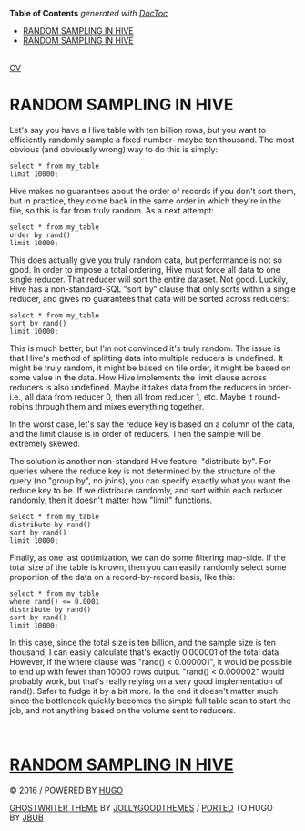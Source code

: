 <!-- START doctoc generated TOC please keep comment here to allow auto update -->
<!-- DON'T EDIT THIS SECTION, INSTEAD RE-RUN doctoc TO UPDATE -->
**Table of Contents**  *generated with [DocToc](https://github.com/thlorenz/doctoc)*

- [RANDOM SAMPLING IN HIVE](#random-sampling-in-hive)
- [RANDOM SAMPLING IN HIVE](#random-sampling-in-hive-1)

<!-- END doctoc generated TOC please keep comment here to allow auto update -->

[\
](http://www.joefkelley.com/index.xml)[](mailto:joe@joefkelley.com)[](https://github.com/jfkelley "Github")[](http://stackoverflow.com/users/854793/joe-k "Stack Overflow")[](https://linkedin.com/in/joe-kelley-41827746/ "LinkedIn")[](https://medium.com/@joefkelley_24697 "Medium")[](https://facebook.com/jfkelley "Facebook")[](https://reddit.com/user/OffPiste18 "Reddit")[CV](http://www.joefkelley.com/cv.pdf "CV")

RANDOM SAMPLING IN HIVE
=======================

Let's say you have a Hive table with ten billion rows, but you want to efficiently randomly sample a fixed number- maybe ten thousand. The most obvious (and obviously wrong) way to do this is simply:

```
select * from my_table
limit 10000;

```

Hive makes no guarantees about the order of records if you don't sort them, but in practice, they come back in the same order in which they're in the file, so this is far from truly random. As a next attempt:

```
select * from my_table
order by rand()
limit 10000;

```

This does actually give you truly random data, but performance is not so good. In order to impose a total ordering, Hive must force all data to one single reducer. That reducer will sort the entire dataset. Not good. Luckily, Hive has a non-standard-SQL "sort by" clause that only sorts within a single reducer, and gives no guarantees that data will be sorted across reducers:

```
select * from my_table
sort by rand()
limit 10000;

```

This is much better, but I'm not convinced it's truly random. The issue is that Hive's method of splitting data into multiple reducers is undefined. It might be truly random, it might be based on file order, it might be based on some value in the data. How Hive implements the limit clause across reducers is also undefined. Maybe it takes data from the reducers in order- i.e., all data from reducer 0, then all from reducer 1, etc. Maybe it round-robins through them and mixes everything together.

In the worst case, let's say the reduce key is based on a column of the data, and the limit clause is in order of reducers. Then the sample will be extremely skewed.

The solution is another non-standard Hive feature: "distribute by". For queries where the reduce key is not determined by the structure of the query (no "group by", no joins), you can specify exactly what you want the reduce key to be. If we distribute randomly, and sort within each reducer randomly, then it doesn't matter how "limit" functions.

```
select * from my_table
distribute by rand()
sort by rand()
limit 10000;

```

Finally, as one last optimization, we can do some filtering map-side. If the total size of the table is known, then you can easily randomly select some proportion of the data on a record-by-record basis, like this:

```
select * from my_table
where rand() <= 0.0001
distribute by rand()
sort by rand()
limit 10000;

```

In this case, since the total size is ten billion, and the sample size is ten thousand, I can easily calculate that's exactly 0.000001 of the total data. However, if the where clause was "rand() < 0.000001", it would be possible to end up with fewer than 10000 rows output. "rand() < 0.000002" would probably work, but that's really relying on a very good implementation of rand(). Safer to fudge it by a bit more. In the end it doesn't matter much since the bottleneck quickly becomes the simple full table scan to start the job, and not anything based on the volume sent to reducers.

[](http://twitter.com/share?text=Random%20sampling%20in%20Hive&url=http%3a%2f%2fwww.joefkelley.com%2f736) [](https://www.facebook.com/sharer/sharer.php?u=http%3a%2f%2fwww.joefkelley.com%2f736) [](https://plus.google.com/share?url=http%3a%2f%2fwww.joefkelley.com%2f736)

[RANDOM SAMPLING IN HIVE](http://www.joefkelley.com/ "Random sampling in Hive")
===============================================================================

[](http://www.joefkelley.com/736/#)

© 2016 / POWERED BY [HUGO](http://gohugo.io/)

[GHOSTWRITER THEME](https://github.com/roryg/ghostwriter) BY [JOLLYGOODTHEMES](http://jollygoodthemes.com/) / [PORTED](https://github.com/jbub/ghostwriter) TO HUGO BY [JBUB](https://github.com/jbub)
